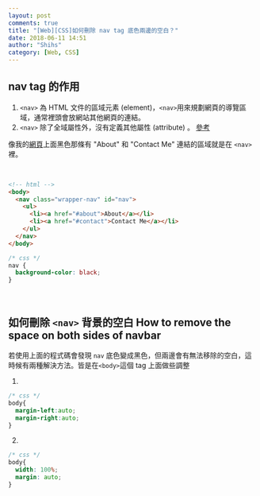 ```yaml
---
layout: post
comments: true
title: "[Web][CSS]如何刪除 nav tag 底色兩邊的空白？"
date: 2018-06-11 14:51
author: "Shihs"
category: [Web, CSS]
---
```



## nav tag 的作用

1. `<nav>` 為 HTML 文件的區域元素 (element)，`<nav>`用來規劃網頁的導覽區域，通常裡頭會放網站其他網頁的連結。
2. `<nav>` 除了全域屬性外，沒有定義其他屬性 (attribute) 。
[參考](https://pydoing.blogspot.com/2012/01/html-5-nav.html)

像我的[網頁](https://shihs.github.io/)上面黑色那條有 "About" 和 "Contact Me" 連結的區域就是在 `<nav>`裡。

<br>

```html
<!-- html -->
<body>
  <nav class="wrapper-nav" id="nav">
    <ul>
      <li><a href="#about">About</a></li>    
      <li><a href="#contact">Contact Me</a></li>
    </ul>           
  </nav>
</body>
```

```css
/* css */
nav {
  background-color: black;
}
```

<br>

## 如何刪除 `<nav>` 背景的空白 How to remove the space on both sides of navbar
若使用上面的程式碼會發現 `nav` 底色變成黑色，但兩邊會有無法移除的空白，這時候有兩種解決方法。皆是在`<body>`這個 tag 上面做些調整

1. 
```css
/* css */
body{
  margin-left:auto;
  margin-right:auto;
} 
```

2. 
```css
/* css */
body{
  width: 100%;
  margin: auto;
} 
```






